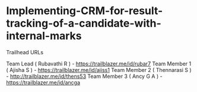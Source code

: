 # Implementing-CRM-for-result-tracking-of-a-candidate-with-internal-marks

Trailhead URLs

Team Lead     ( Rubavathi R )  - https://trailblazer.me/id/rubar7
Team Member 1 ( Ajisha S )     - https://trailblazer.me/id/ajiss1
Team Member 2 ( Thennarasi S ) - http://trailblazer.me/id/thens53
Team Member 3 ( Ancy G A )     - https://trailblazer.me/id/ancga
